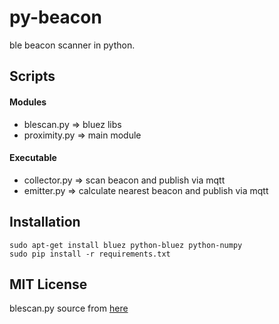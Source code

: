 # py-beacon
ble beacon scanner in python.

## Scripts

#### Modules
- blescan.py   => bluez libs
- proximity.py => main module

#### Executable
- collector.py => scan beacon and publish via mqtt 
- emitter.py   => calculate nearest beacon and publish via mqtt

## Installation
	sudo apt-get install bluez python-bluez python-numpy
    sudo pip install -r requirements.txt

## MIT License
blescan.py source from [here](https://github.com/switchdoclabs/iBeacon-Scanner-.git)